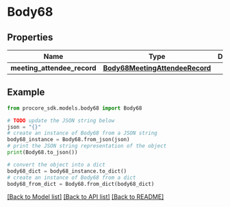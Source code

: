 # Body68


## Properties

Name | Type | Description | Notes
------------ | ------------- | ------------- | -------------
**meeting_attendee_record** | [**Body68MeetingAttendeeRecord**](Body68MeetingAttendeeRecord.md) |  | 

## Example

```python
from procore_sdk.models.body68 import Body68

# TODO update the JSON string below
json = "{}"
# create an instance of Body68 from a JSON string
body68_instance = Body68.from_json(json)
# print the JSON string representation of the object
print(Body68.to_json())

# convert the object into a dict
body68_dict = body68_instance.to_dict()
# create an instance of Body68 from a dict
body68_from_dict = Body68.from_dict(body68_dict)
```
[[Back to Model list]](../README.md#documentation-for-models) [[Back to API list]](../README.md#documentation-for-api-endpoints) [[Back to README]](../README.md)


